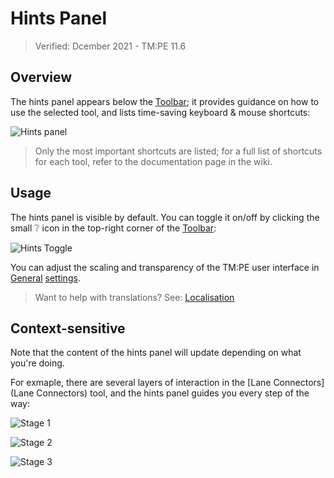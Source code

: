 # Hints Panel

> Verified: Dcember 2021 - TM:PE 11.6

## Overview

The hints panel appears below the [Toolbar](Toolbar); it provides guidance on how to use the selected tool, and lists time-saving keyboard & mouse shortcuts:

![Hints panel](https://user-images.githubusercontent.com/1386719/145758607-6f9b8ddb-3d21-497e-84c2-b9c90322d347.png)

> Only the most important shortcuts are listed; for a full list of shortcuts for each tool, refer to the documentation page in the wiki.

## Usage

The hints panel is visible by default. You can toggle it on/off by clicking the small ❔ icon in the top-right corner of the [Toolbar](Toolbar):

![Hints Toggle](https://user-images.githubusercontent.com/1386719/145758299-ffa63962-7fe3-4966-9152-7b306f52d471.png)

You can adjust the scaling and transparency of the TM:PE user interface in [General](General) [settings](settings).

> Want to help with translations? See: [Localisation](Localisation)

## Context-sensitive

Note that the content of the hints panel will update depending on what you're doing.

For exmaple, there are several layers of interaction in the [Lane Connectors](Lane Connectors) tool, and the hints panel guides you every step of the way:

![Stage 1](https://user-images.githubusercontent.com/1386719/145759627-fbde3381-bed1-4e6a-a364-5b6df6e3b8e2.png)

![Stage 2](https://user-images.githubusercontent.com/1386719/145759650-0ab13dcf-c162-4922-b02f-0c2cd41853e0.png)

![Stage 3](https://user-images.githubusercontent.com/1386719/145759696-4b23713d-e135-427a-b239-e938e214840a.png)
